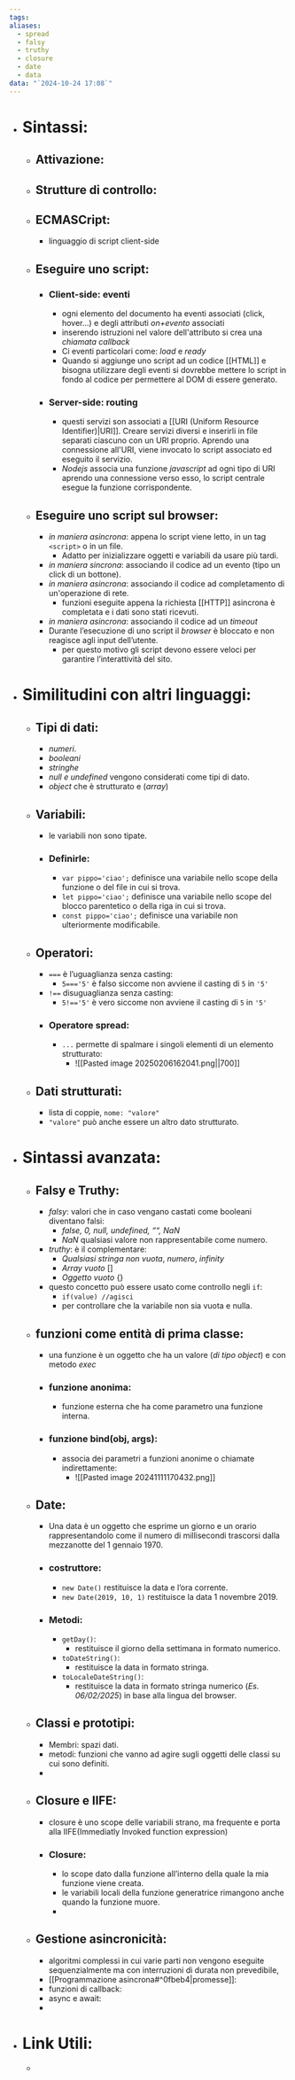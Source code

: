 ```yaml
---
tags: 
aliases:
  - spread
  - falsy
  - truthy
  - closure
  - date
  - data
data: "`2024-10-24 17:08`"
---
```

- # Sintassi:
	- ## Attivazione:
	- ## Strutture di controllo:
	- ## ECMASCript: 
		- linguaggio di script client-side
	- ## Eseguire uno script:
		- ### Client-side: eventi
			- ogni elemento del documento ha eventi associati (click, hover...) e degli attributi _on+evento_ associati
			- inserendo istruzioni nel valore dell'attributo si crea una _chiamata callback_
			- Ci eventi particolari come: _load_ e _ready_
			- Quando si aggiunge uno script ad un codice [[HTML]] e bisogna utilizzare degli eventi si dovrebbe mettere lo script in fondo al codice per permettere al DOM di essere generato.
		- ### Server-side: routing
			- questi servizi son associati a [[URI (Uniform Resource Identifier)|URI]]. Creare servizi diversi  e inserirli in file separati ciascuno con un URI proprio. Aprendo una connessione all'URI, viene invocato lo script associato ed eseguito il servizio.
			- _Nodejs_ associa una funzione _javascript_ ad ogni tipo di URI aprendo una connessione verso esso, lo script centrale esegue la funzione corrispondente. 
	- ## Eseguire uno script sul browser:
		- _in maniera asincrona_:  appena lo script viene letto, in un tag `<script>` o in un file.
			- Adatto per inizializzare oggetti e variabili da usare più tardi.
		- _in maniera sincrona_: associando il codice ad un evento (tipo un click di un bottone). 
		- _in maniera asincrona_: associando il codice ad completamento di un'operazione di rete.
			- funzioni eseguite appena la richiesta [[HTTP]] asincrona è completata e i dati sono stati ricevuti.
		- _in maniera asincrona_: associando il codice ad un _timeout_
		- Durante l’esecuzione di uno script il _browser_ è bloccato e non reagisce agli input dell’utente. 
			- per questo motivo gli script devono essere veloci per garantire l’interattività del sito. 
- # Similitudini con altri linguaggi:
	- ## Tipi di dati:  
		- _numeri_.
		- _booleani_
		- _stringhe_
		- _null e undefined_ vengono considerati come tipi di dato.
		- _object_ che è strutturato e (_array_)
	- ## Variabili:
		- le variabili non sono tipate.
		- ### Definirle:
			- `var pippo='ciao';` definisce una variabile nello scope della funzione o del file in cui si trova.
			- `let pippo='ciao';` definisce una variabile nello scope del blocco parentetico o della riga in cui si trova.
			- `const pippo='ciao';` definisce una variabile non ulteriormente modificabile.
	- ## Operatori:
		- ` === ` è l’uguaglianza senza casting:
			- `5==='5'` è falso siccome non avviene il casting di `5` in `'5'` 
		- `!==` disuguaglianza senza casting:
			- `5!=='5'` è vero siccome non avviene il casting di `5` in `'5'` 
		- ### Operatore spread:
			- `...` permette di spalmare i singoli elementi di un elemento strutturato:
				- ![[Pasted image 20250206162041.png||700]]
	- ## Dati strutturati:
		- lista di coppie, `nome: "valore"` 
		- `"valore"` può anche essere un altro dato strutturato.   
- # Sintassi avanzata:
	- ## Falsy e Truthy:
		- _falsy_: valori che in caso vengano castati come booleani diventano falsi:
			- _false, 0, null, undefined, ““, NaN_
			- $NaN$ qualsiasi valore non rappresentabile come numero.
		- _truthy_: è il complementare:
			- _Qualsiasi stringa non vuota_, _numero_, _infinity_
			- _Array vuoto_ $[]$
			- _Oggetto vuoto_ $\{\}$ 
		- questo concetto può essere usato come controllo negli `if`:
			- `if(value) //agisci`
			- per controllare che la variabile non sia vuota e nulla.
	- ## funzioni come entità di prima classe:
		- una funzione è un oggetto che ha un valore (_di tipo object_) e con metodo _exec_ 
		- ### funzione anonima:
			- funzione esterna che ha come parametro una funzione interna.
		- ### funzione bind(obj, args):
			- associa dei parametri a funzioni anonime o chiamate indirettamente:
				- ![[Pasted image 20241111170432.png]]
	- ## Date:
		- Una data è un oggetto che esprime un giorno e un orario rappresentandolo come il numero di millisecondi trascorsi dalla mezzanotte del 1 gennaio 1970.
		- ### costruttore:
			- `new Date()` restituisce la data e l’ora corrente.
			- `new Date(2019, 10, 1)` restituisce la data 1 novembre 2019.
		- ### Metodi: 
			- `getDay()`: 
				- restituisce il giorno della settimana in formato numerico.
			- `toDateString()`:
				- restituisce la data in formato stringa.
			- `toLocaleDateString()`:
				- restituisce la data in formato stringa numerico (_Es. 06/02/2025_) in base alla lingua del browser.
	- ## Classi e prototipi:
		- Membri: spazi dati.
		- metodi: funzioni che vanno ad agire sugli oggetti delle classi su cui sono definiti.
		- 
	- ## Closure e IIFE:
		- closure è uno scope delle variabili strano, ma frequente e porta alla IIFE(Immediatly Invoked function expression)
		- ### Closure:
			- lo scope dato dalla funzione all’interno della quale la mia funzione viene creata.
			- le variabili locali della funzione generatrice rimangono anche quando la funzione muore.
			- 
	- ## Gestione asincronicità:
		- algoritmi complessi in cui varie parti non vengono eseguite sequenzialmente ma con interruzioni di durata non prevedibile, 
		- [[Programmazione asincrona#^0fbeb4|promesse]]:
		- funzioni di callback:
		- async e await:
		- 
- # Link Utili:
	- 